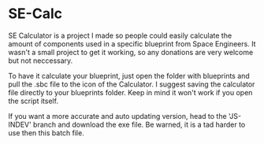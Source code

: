 # SE-Calc
SE Calculator is a project I made so people could easily calculate the amount of components used in a specific blueprint from Space Engineers.  It wasn't a small project to get it working, so any donations are very welcome but not neccessary.

To have it calculate your blueprint, just open the folder with blueprints and pull the .sbc file to the icon of the Calculator. I suggest saving the calculator file directly to your blueprints folder. Keep in mind it won't work if you open the script itself.

If you want a more accurate and auto updating version, head to the 'JS-INDEV' branch and download the exe file. Be warned, it is a tad harder to use then this batch file.
